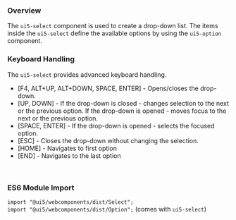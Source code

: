 <h3 class="comment-api-title">Overview</h3> The <code>ui5-select</code> component
is used to create a drop-down list. The items inside the <code>ui5-select</code> define
the available options by using the <code>ui5-option</code> component.

<h3>Keyboard Handling</h3> The <code>ui5-select</code> provides advanced keyboard handling. <br/> <ul> <li>[F4, ALT+UP, ALT+DOWN, SPACE, ENTER] - Opens/closes the drop-down.</li> <li>[UP, DOWN] - If the drop-down is closed - changes selection to the next or the previous option. If the drop-down is opened - moves focus to the next or the previous option.</li> <li>[SPACE, ENTER] - If the drop-down is opened - selects the focused option.</li> <li>[ESC] - Closes the drop-down without changing the selection.</li> <li>[HOME] - Navigates to first option</li> <li>[END] - Navigates to the last option</li> </ul> <br/>

<h3>ES6 Module Import</h3> <code>import "@ui5/webcomponents/dist/Select";</code> <br/> <code>import "@ui5/webcomponents/dist/Option";</code> (comes with <code>ui5-select</code>)